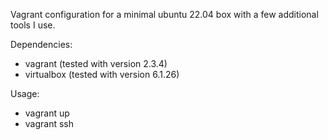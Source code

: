 Vagrant configuration for a minimal ubuntu 22.04 box with a few additional tools I use. 

Dependencies:
- vagrant (tested with version 2.3.4)
- virtualbox (tested with version 6.1.26)

Usage:
- vagrant up
- vagrant ssh
